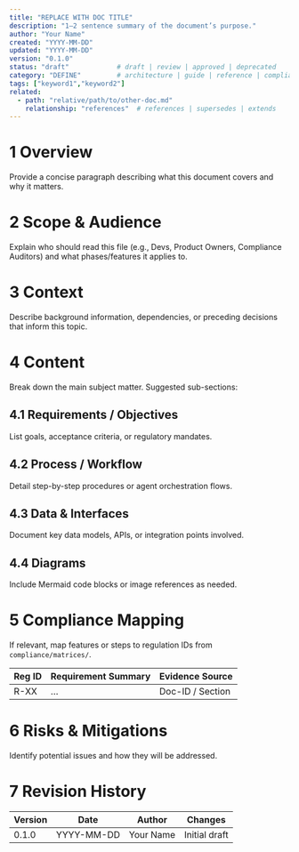 ```yaml
---
title: "REPLACE WITH DOC TITLE"
description: "1–2 sentence summary of the document’s purpose."
author: "Your Name"
created: "YYYY-MM-DD"
updated: "YYYY-MM-DD"
version: "0.1.0"
status: "draft"            # draft | review | approved | deprecated
category: "DEFINE"         # architecture | guide | reference | compliance | demo | meta
tags: ["keyword1","keyword2"]
related:
  - path: "relative/path/to/other-doc.md"
    relationship: "references"  # references | supersedes | extends
---
```


<!--
 #######################################################################
 PlexifyAEC – GENERAL DOCUMENT TEMPLATE
 Use this file as the starting point for any new documentation artifact.
 Replace ALL UPPERCASE placeholders. Keep comment blocks for guidance;
 they may be removed once content is finalised.
 #######################################################################
-->

# 1  Overview
Provide a concise paragraph describing what this document covers and why it matters.

# 2  Scope & Audience
Explain who should read this file (e.g., Devs, Product Owners, Compliance Auditors) and what phases/features it applies to.

# 3  Context
Describe background information, dependencies, or preceding decisions that inform this topic.

# 4  Content
Break down the main subject matter. Suggested sub-sections:

## 4.1  Requirements / Objectives
List goals, acceptance criteria, or regulatory mandates.

## 4.2  Process / Workflow
Detail step-by-step procedures or agent orchestration flows.

## 4.3  Data & Interfaces
Document key data models, APIs, or integration points involved.

## 4.4  Diagrams
Include Mermaid code blocks or image references as needed.

# 5  Compliance Mapping
If relevant, map features or steps to regulation IDs from `compliance/matrices/`.

| Reg ID | Requirement Summary | Evidence Source |
|--------|--------------------|-----------------|
| R-XX   | …                  | Doc-ID / Section |

# 6  Risks & Mitigations
Identify potential issues and how they will be addressed.

# 7  Revision History
| Version | Date | Author | Changes |
|---------|------|--------|---------|
| 0.1.0   | YYYY-MM-DD | Your Name | Initial draft |

<!--
========================== STYLE GUIDELINES ==========================
* Use sentence case for headings (except proper nouns).
* Keep lines ≤ 120 characters.
* Prefer ordered lists for sequential steps; bullets for unordered.
* Prefix code blocks with language identifiers.
* Reference other docs with relative links.
* Update YAML `updated` + `version` on every change.
=====================================================================
-->
